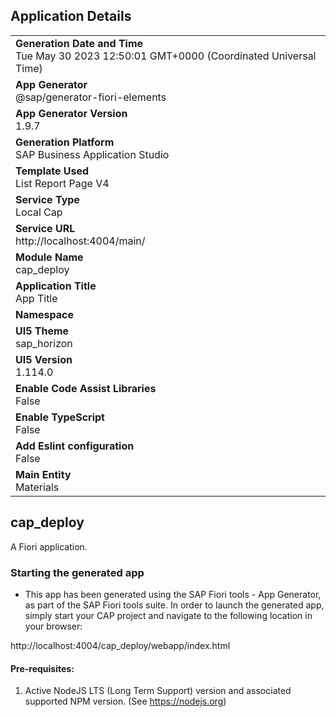 ## Application Details
|               |
| ------------- |
|**Generation Date and Time**<br>Tue May 30 2023 12:50:01 GMT+0000 (Coordinated Universal Time)|
|**App Generator**<br>@sap/generator-fiori-elements|
|**App Generator Version**<br>1.9.7|
|**Generation Platform**<br>SAP Business Application Studio|
|**Template Used**<br>List Report Page V4|
|**Service Type**<br>Local Cap|
|**Service URL**<br>http://localhost:4004/main/
|**Module Name**<br>cap_deploy|
|**Application Title**<br>App Title|
|**Namespace**<br>|
|**UI5 Theme**<br>sap_horizon|
|**UI5 Version**<br>1.114.0|
|**Enable Code Assist Libraries**<br>False|
|**Enable TypeScript**<br>False|
|**Add Eslint configuration**<br>False|
|**Main Entity**<br>Materials|

## cap_deploy

A Fiori application.

### Starting the generated app

-   This app has been generated using the SAP Fiori tools - App Generator, as part of the SAP Fiori tools suite.  In order to launch the generated app, simply start your CAP project and navigate to the following location in your browser:

http://localhost:4004/cap_deploy/webapp/index.html

#### Pre-requisites:

1. Active NodeJS LTS (Long Term Support) version and associated supported NPM version.  (See https://nodejs.org)


